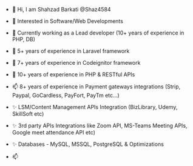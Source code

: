 - 👋 Hi, I am Shahzad Barkati  @Shaz4584
- 👀 Interested in Software/Web Developments
- 🌱 Currently working as a Lead developer (10+ years of experience in PHP, DB)
- 💞️ 5+ years of experience in Laravel framework
- 💞️ 7+ years of experience in Codeignitor framework
- 💞️ 10+ years of experience in PHP & RESTful APIs
- 📫 8+ years of experience in Payment gateways integrations (Strip, Paypal, GoCardless, PayFort, PayTm etc...)
- ✨ LSM/Content Management APIs Integration (BizLibrary, Udemy, SkillSoft etc)
- ✨ 3rd party APIs Integrations like Zoom API, MS-Teams Meeting APIs, Google meet attendance API etc)
- ✨ Databases - MySQL, MSSQL, PostgreSQL & Optimizations

- 📫

<!---
Shaz4584/Shaz4584 is a ✨ special ✨ repository because its `README.md` (this file) appears on your GitHub profile.
You can click the Preview link to take a look at your changes.
--->

